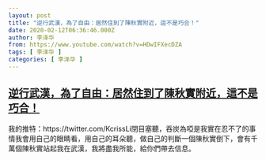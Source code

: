 ```yaml
---
layout: post
title: "逆行武漢，為了自由：居然住到了陳秋實附近，這不是巧合！"
date: 2020-02-12T06:36:46.000Z
author: 李泽华
from: https://www.youtube.com/watch?v=HDwIFXecDZA
tags: [ 李泽华 ]
categories: [ 李泽华 ]
---
```

<!--1581489406000-->
[逆行武漢，為了自由：居然住到了陳秋實附近，這不是巧合！](https://www.youtube.com/watch?v=HDwIFXecDZA)
------

<div>
我的推特：https://twitter.com/KcrissLi閉目塞聽，吞炭為啞是我實在忍不了的事情我會用自己的眼睛看，用自己的耳朵聽，做自己的判斷一個陳秋實倒下，會有千萬個陳秋實站起我在武漢，我將盡我所能，給你們帶去信息。
</div>
